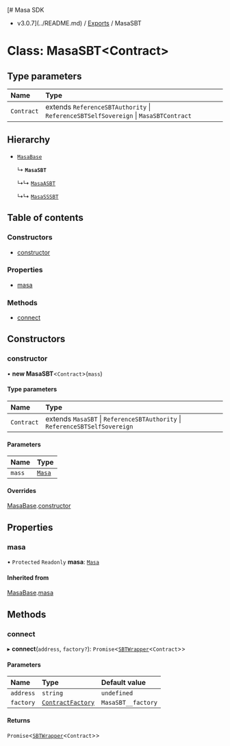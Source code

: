 [# Masa SDK
 - v3.0.7](../README.md) / [Exports](../modules.md) / MasaSBT

# Class: MasaSBT<Contract\>

## Type parameters

| Name | Type |
| :------ | :------ |
| `Contract` | extends `ReferenceSBTAuthority` \| `ReferenceSBTSelfSovereign` \| `MasaSBTContract` |

## Hierarchy

- [`MasaBase`](MasaBase.md)

  ↳ **`MasaSBT`**

  ↳↳ [`MasaASBT`](MasaASBT.md)

  ↳↳ [`MasaSSSBT`](MasaSSSBT.md)

## Table of contents

### Constructors

- [constructor](MasaSBT.md#constructor)

### Properties

- [masa](MasaSBT.md#masa)

### Methods

- [connect](MasaSBT.md#connect)

## Constructors

### constructor

• **new MasaSBT**<`Contract`\>(`mass`)

#### Type parameters

| Name | Type |
| :------ | :------ |
| `Contract` | extends `MasaSBT` \| `ReferenceSBTAuthority` \| `ReferenceSBTSelfSovereign` |

#### Parameters

| Name | Type |
| :------ | :------ |
| `mass` | [`Masa`](Masa.md) |

#### Overrides

[MasaBase](MasaBase.md).[constructor](MasaBase.md#constructor)

## Properties

### masa

• `Protected` `Readonly` **masa**: [`Masa`](Masa.md)

#### Inherited from

[MasaBase](MasaBase.md).[masa](MasaBase.md#masa)

## Methods

### connect

▸ **connect**(`address`, `factory?`): `Promise`<[`SBTWrapper`](SBTWrapper.md)<`Contract`\>\>

#### Parameters

| Name | Type | Default value |
| :------ | :------ | :------ |
| `address` | `string` | `undefined` |
| `factory` | [`ContractFactory`](ContractFactory.md) | `MasaSBT__factory` |

#### Returns

`Promise`<[`SBTWrapper`](SBTWrapper.md)<`Contract`\>\>

